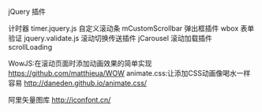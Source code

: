 jQuery 插件

计时器 timer.jquery.js
自定义滚动条 mCustomScrollbar
弹出框插件 wbox
表单验证 jquery.validate.js
滚动切换传送插件 jCarousel
滚动加载插件 scrollLoading



WowJS:在滚动页面时添加动画效果的简单实现 https://github.com/matthieua/WOW
animate.css:让添加CSS动画像喝水一样容易 http://daneden.github.io/animate.css/

阿里矢量图库 http://iconfont.cn/